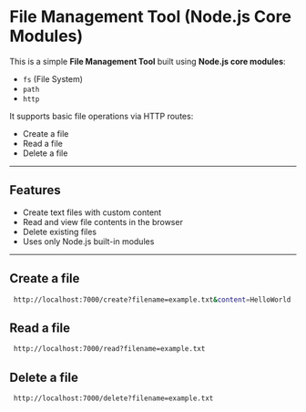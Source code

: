 # File Management Tool (Node.js Core Modules)

This is a simple **File Management Tool** built using **Node.js core modules**:  
- `fs` (File System)  
- `path`  
- `http`  

It supports basic file operations via HTTP routes:  
 - Create a file  
 - Read a file  
 - Delete a file  

---

## Features

- Create text files with custom content
- Read and view file contents in the browser
- Delete existing files
- Uses only Node.js built-in modules

---

## Create a file

```bash
 http://localhost:7000/create?filename=example.txt&content=HelloWorld

```

##  Read a file

```bash
 http://localhost:7000/read?filename=example.txt

```

## Delete a file

```bash
 http://localhost:7000/delete?filename=example.txt
 
```

